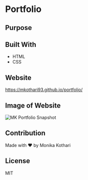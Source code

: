 # Portfolio

## Purpose


## Built With
* HTML
* CSS

## Website
https://mkothari93.github.io/portfolio/

## Image of Website
![MK Portfolio Snapshot](https://user-images.githubusercontent.com/90233589/135791258-f14d79b7-30ce-4880-9e01-edd43d1ac231.png)


## Contribution
Made with ❤️ by Monika Kothari

## License
MIT
